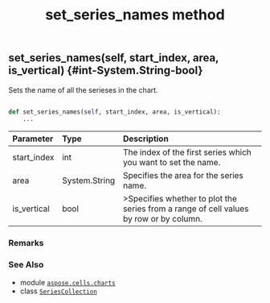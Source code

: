 ﻿---
title: set_series_names method
second_title: Aspose.Cells for Python via .NET API References
description: 
type: docs
weight: 110
url: /aspose.cells.charts/seriescollection/set_series_names/
is_root: false
---

## set_series_names(self, start_index, area, is_vertical) {#int-System.String-bool}

Sets the name of all the serieses in the chart.



```python

def set_series_names(self, start_index, area, is_vertical):
    ...
```


| Parameter | Type | Description |
| :- | :- | :- |
| start_index | int | The index of the first series which you want to set the name. |
| area | System.String | Specifies the area for the series name. |
| is_vertical | bool | >Specifies whether to plot the series from a range of cell values by row or by column. |
### Remarks




### See Also
* module [`aspose.cells.charts`](../../)
* class [`SeriesCollection`](/cells/python-net/aspose.cells.charts/seriescollection)
